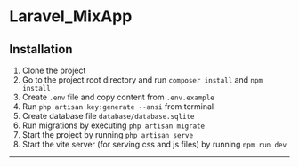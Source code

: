 # Laravel_MixApp
## Installation
1. Clone the project
2. Go to the project root directory and run `composer install` and `npm install`
3. Create `.env` file and copy content from `.env.example`
4. Run `php artisan key:generate --ansi` from terminal
5. Create database file `database/database.sqlite`
6. Run migrations by executing `php artisan migrate`
7. Start the project by running `php artisan serve`
8. Start the vite server (for serving css and js files) by running `npm run dev`

------
